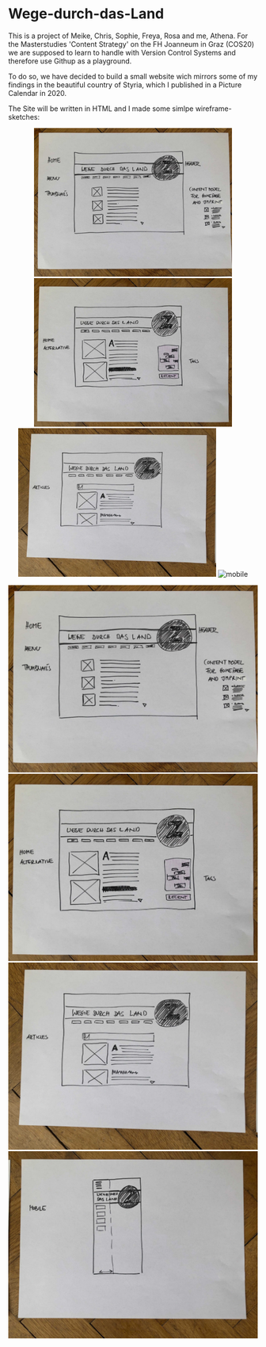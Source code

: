 # Wege-durch-das-Land

This is a project of Meike, Chris, Sophie, Freya, Rosa and me, Athena.
For the Masterstudies 'Content Strategy' on the FH Joanneum in Graz (COS20) we are supposed to learn to handle with Version Control Systems and therefore use Githup as a playground.

To do so, we have decided to build a small website wich mirrors some of my findings in the beautiful country of Styria, which I published in a Picture Calendar in 2020.

The Site will be written in HTML and I made some simlpe wireframe-sketches:

<p align="center">
  <img src="https://github.com/AthenaGraz/Wege-durch-das-Land/blob/main/img%20for%20readme/COS20_Wege-durch-das-Land_home.jpg" width="400" title="home">
  <img src="https://github.com/AthenaGraz/Wege-durch-das-Land/blob/main/img%20for%20readme/COS20_Wege-durch-das-Land_home_alt.jpg" width="400" alt="accessibility text">
  <img src="https://github.com/AthenaGraz/Wege-durch-das-Land/blob/main/img%20for%20readme/COS20_Wege-durch-das-Land_articles.jpg" width="400" title="articles">
  <img src="https://github.com/AthenaGraz/Wege-durch-das-Land/blob/main/img%20for%20readme/COS20_Wege-durch-das-Land_mobile" width="400" title="mobile">
</p>

![home](https://github.com/AthenaGraz/Wege-durch-das-Land/blob/main/img%20for%20readme/COS20_Wege-durch-das-Land_home.jpg)
![home alt](https://github.com/AthenaGraz/Wege-durch-das-Land/blob/main/img%20for%20readme/COS20_Wege-durch-das-Land_home_alt.jpg)
![articles](https://github.com/AthenaGraz/Wege-durch-das-Land/blob/main/img%20for%20readme/COS20_Wege-durch-das-Land_articles.jpg)
![mobile](https://github.com/AthenaGraz/Wege-durch-das-Land/blob/main/img%20for%20readme/COS20_Wege-durch-das-Land_mobile.jpg)
